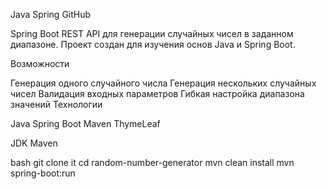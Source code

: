 Java
Spring
GitHub


Spring Boot REST API для генерации случайных чисел в заданном диапазоне. Проект создан для изучения основ Java и Spring Boot.

Возможности

Генерация одного случайного числа
Генерация нескольких случайных чисел
Валидация входных параметров
Гибкая настройка диапазона значений
Технологии

Java 
Spring Boot 
Maven
ThymeLeaf

JDK 
Maven 

bash
git clone it
cd random-number-generator
mvn clean install
mvn spring-boot:run
